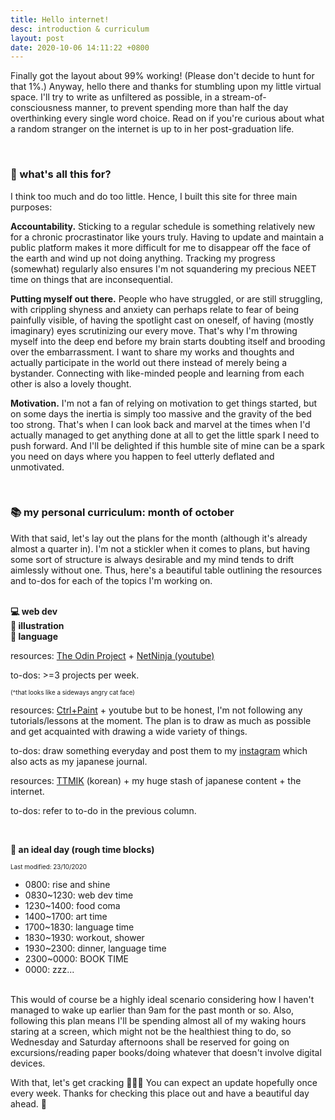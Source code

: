 ```yaml
---
title: Hello internet!
desc: introduction & curriculum
layout: post
date: 2020-10-06 14:11:22 +0800
---
```


<p>
Finally got the layout about 99% working! (Please don't decide to hunt for that 1%.) Anyway, hello there and thanks for stumbling upon my little virtual space. I'll try to write as unfiltered as possible, in a stream-of-consciousness manner, to prevent spending more than half the day overthinking every single word choice. Read on if you're curious about what a random stranger on the internet is up to in her post-graduation life.

</p>
<br>

<h3>🤔 what's all this for?</h3>

<p>
I think too much and do too little. Hence, I built this site for three main purposes:
</p>
<p>
<b>Accountability.</b> Sticking to a regular schedule is something relatively new for a chronic procrastinator like yours truly. Having to update and maintain a public platform makes it more difficult for me to disappear off the face of the earth and wind up not doing anything. Tracking my progress (somewhat) regularly also ensures I'm not squandering my precious NEET time on things that are inconsequential.
</p>

<p>
<b>Putting myself out there.</b> People who have struggled, or are still struggling, with crippling shyness and anxiety can perhaps relate to fear of being painfully visible, of having the spotlight cast on oneself, of having (mostly imaginary) eyes scrutinizing our every move. That's why I'm throwing myself into the deep end before my brain starts doubting itself and brooding over the embarrassment. I want to share my works and thoughts and actually participate in the world out there instead of merely being a bystander. Connecting with like-minded people and learning from each other is also a lovely thought. 
</p>

<p>
<b>Motivation.</b> I'm not a fan of relying on motivation to get things started, but on some days the inertia is simply too massive and the gravity of the bed too strong. That's when I can look back and marvel at the times when I'd actually managed to get anything done at all to get the little spark I need to push forward. And I'll be delighted if this humble site of mine can be a spark you need on days where you happen to feel utterly deflated and unmotivated.

</p>
<br>

<h3>📚 my personal curriculum: month of october</h3>

<p>With that said, let's lay out the plans for the month (although it's already almost a quarter in). I'm not a stickler when it comes to plans, but having some sort of structure is always desirable and my mind tends to drift aimlessly without one. Thus, here's a beautiful table outlining the resources and to-dos for each of the topics I'm working on.
</p>
<br>
<div class="gridtable">
<div class="tabletitle web"><b>💻 web dev</b></div>
<div class="tabletitle illust"><b>🎨 illustration</b></div>
<div class="tabletitle lang"><b>💬 language</b></div>
<div class="web-cont">
<p>resources: <a href="https://www.theodinproject.com/home" target="_blank">The Odin Project</a> + <a href="https://www.youtube.com/channel/UCW5YeuERMmlnqo4oq8vwUpg" target="_blank">NetNinja (youtube)</a></p>
<p>to-dos: >=3 projects per week.</p>
<p style="font-size: 0.7em">(^that looks like a sideways angry cat face)</p>

</div>
<div class="illust-cont">
<p>resources: <a href="https://www.ctrlpaint.com/" target="_blank">Ctrl+Paint</a> + youtube but to be honest, I'm not following any tutorials/lessons at the moment. The plan is to draw as much as possible and get acquainted with drawing a wide variety of things.
</p>
<p>to-dos: draw something everyday and post them to my <a href="https://www.instagram.com/hxlog/" target="_blank">instagram</a> which also acts as my japanese journal.
</p>

</div>
<div class="lang-cont">
<p>resources: <a href="https://talktomeinkorean.com/" target="_blank">TTMIK</a> (korean) + my huge stash of japanese content + the internet.
</p>
<p>to-dos: refer to to-do in the previous column.</p>

</div>
</div>

<br>
<p><b>🌈 an ideal day (rough time blocks)</b>
<br>
<p style="font-size: 0.7em">Last modified: 23/10/2020</p>
<ul>
    <li>0800: rise and shine</li>
    <li>0830~1230: web dev time</li>
    <li>1230~1400: food coma</li>
    <li>1400~1700: art time</li>
    <li>1700~1830: language time</li>
    <li>1830~1930: workout, shower</li>
    <li>1930~2300: dinner, language time</li>
    <li>2300~0000: BOOK TIME</li>
    <li>0000: zzz...</li>
</ul>
<br>
This would of course be a highly ideal scenario considering how I haven't managed to wake up earlier than 9am for the past month or so. Also, following this plan means I'll be spending almost all of my waking hours staring at a screen, which might not be the healthiest thing to do, so Wednesday and Saturday afternoons shall be reserved for going on excursions/reading paper books/doing whatever that doesn't involve digital devices.
</p>
<p>
With that, let's get cracking 🐣🐣🐣 You can expect an update hopefully once every week. Thanks for checking this place out and have a beautiful day ahead. 🌈
</p>

<!--
Thanks for stumbling upon my little virtual space. Read on if you're curious about what a random stranger on the internet is up to in her post-graduation life.

<hr>
<h3>🤔 what's all this for? </h3>
<p>I think too much and do too little. Hence, I built this site for three main purposes:</p>
<br>
<ul>
    <li><b>Accountability.</b> Throughout all my formal education years, I've been a chronic procrastinator who'd put in just enough effort to make sure I stayed out of trouble. Ironically, I am most productive when I procrastinate - in language learning, reading, anything but the things that needed to be done. I've managed to develop a reasonably decent work ethic in the past year or so, although it's still nowhere near the level of self-discipline needed to bring my project ideas to fruition. Therefore, having to track my progress regularly keeps me accountable and ensures I'm not squandering my precious NEET time on things that ultimately do not matter.</li>

    <br>

    <li><b>Putting myself out there.</b> Having struggled with crippling shyness while growing up, it's a daunting task to write so openly about my thoughts and feelings. I feel so vulnerable revealing my fears and weaknesses and other possibly incriminating material that could jeopardize my future career/potential relationships, but I've hidden myself away from the world for way too long. I want to be unfraid to express my truest, most authentic self, to acknowledge my imperfections and work towards becoming a kinder, better, and more loving human being. How else can we forge genuine connections without baring our souls and accepting each other for who we really are? Earnest, unabashedly genuine people never fail to leave me in awe, and I aspire to be one someday. That's why I'm gonna learn to share freely and openly, to discover my own voice, and to take a big, courageous step outside my comfort zone into the vast yet incredibly exciting unknown.

    </li>
    <br>
    <li><b>Motivation.</b> I'm not a fan of relying on motivation to get things started, but on some days the inertia is simply too massive and the gravity of the bed too strong. That's when I can look back at all these things I've managed to accomplish to get the little spark I need to push forward. And if you happen to be feeling deflated and totally unmotivated, hopefully this log can serve as a little encouragement to trudge on towards the direction of your goals and dreams. We're in this together. 💪

    </li>

</ul>

<hr>
<h3>📚 my personal curriculum: month of september</h3>
<p>It's early September right now and this shall be a month where I go back to basics. I'm not a stickler when it comes to elaborate plans, but knowing myself, I'll probably continue drifting aimlessly if there are no concrete plans to keep me in check. Thus, I've outlined some tasks for each category to be completed on a daily/weekly basis:
</p>
<br>
<ul>
    <li><b>💻 web dev</b></li>
    <li>・Resources: <a href="https://www.theodinproject.com/home" target="_blank">The Odin Project</a> + <a href="https://www.youtube.com/channel/UCW5YeuERMmlnqo4oq8vwUpg" target="_blank">NetNinja (Youtube)</a></li>
    <li>・Todos: one mockup every day.</li>
    <br>
    <li><b>🎨 art</b></li>
    <li>・Resources: <a href="https://www.ctrlpaint.com/" target="_blank">Ctrl+Paint</a> + some library books on the fundamentals of drawing</li>
    <li>・Todos: one drawing/day (either reference/drawing from life).</li>
    <br>
    <li><b>💬 language</b></li>
    <li>・Resources: <a href="https://talktomeinkorean.com/" target="_blank">TTMIK</a> (korean) + the internet</li>
    <li>・Todos: Insta picture dictionary. Illustrated Korean vocab, captions in Japanese. Three birds with one stone (metaphorically! Birds are my favourite creatures and don't you dare hurt one).</li>
    <br>
    <li><b>🌈 an ideal day (rough time blocks)</b></li>
    <li>0800: rise and shine</li>
    <li>0830~1200: web dev time</li>
    <li>1300~1730: art time</li>
    <li>1800~1930: workout, shower</li>
    <li>1930~2200: dinner, language learning time</li>
    <li>2200~2330: BOOK TIME</li>
    <li>2330: zzz...</li>

</ul>
<br>
<p>I'm aware that I have a tendency spread myself too thin, but this time round, I fancy a good challenge. And not having enough time is no longer a valid excuse. I can foresee days where I go completely off-track but I'll do my bestest to keep them to a minimum. Also, I haven't accounted for events that require me leaving the house, but those should be pretty infrequent anyways.</p>

<hr>
<p>That wraps up the purpose for this site's existence and the intense but exhilarating journey I'm about to embark on. Thanks for reading and let the first week begin!</p>
-->
